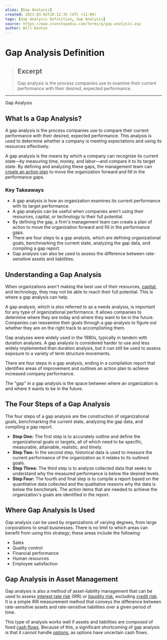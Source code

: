 ```yaml
---
alias: [Gap Analysis]
created: 2021-03-02T20:12:35 (UTC +11:00)
tags: [Gap Analysis Definition, Gap Analysis]
source: https://www.investopedia.com/terms/g/gap-analysis.asp
author: Will Kenton
---
```


# Gap Analysis Definition

> ## Excerpt
> Gap analysis is the process companies use to examine their current performance with their desired, expected performance.

---

Gap Analysis
## What Is a Gap Analysis?

A gap analysis is the process companies use to compare their current performance with their desired, expected performance. This analysis is used to determine whether a company is meeting expectations and using its resources effectively.

A gap analysis is the means by which a company can recognize its current state—by measuring time, money, and labor—and compare it to its target state. By defining and analyzing these gaps, the management team can [create an action plan](https://www.investopedia.com/terms/s/strategic-gap-analysis.asp) to move the organization forward and fill in the performance gaps.

### Key Takeaways

-   A gap analysis is how an organization examines its current performance with its target performance.
-   A gap analysis can be useful when companies aren't using their resources, capital, or technology to their full potential.
-   By defining the gap, a firm's management team can create a plan of action to move the organization forward and fill in the performance gaps.
-   There are four steps to a gap analysis, which are defining organizational goals, benchmarking the current state, analyzing the gap data, and compiling a gap report.
-   Gap analysis can also be used to assess the difference between rate-sensitive assets and liabilities.

## Understanding a Gap Analysis

When organizations aren't making the best use of their resources, [capital](https://www.investopedia.com/terms/c/capital.asp), and technology, they may not be able to reach their full potential. This is where a gap analysis can help.

A gap analysis, which is also referred to as a needs analysis, is important for any type of organizational performance. It allows companies to determine where they are today and where they want to be in the future. Companies can reexamine their goals through a gap analysis to figure out whether they are on the right track to accomplishing them.

Gap analyses were widely used in the 1980s, typically in tandem with duration analyses. A gap analysis is considered harder to use and less widely implemented than duration analysis, but it can still be used to assess exposure to a variety of term structure movements.

There are four steps in a gap analysis, ending in a compilation report that identifies areas of improvement and outlines an action plan to achieve increased company performance.

The "gap" in a gap analysis is the space between where an organization is and where it wants to be in the future.

## The Four Steps of a Gap Analysis

The four steps of a gap analysis are the construction of organizational goals, benchmarking the current state, analyzing the gap data, and compiling a gap report.

-   **Step One:** The first step is to accurately outline and define the organizational goals or targets, all of which need to be specific, measurable, attainable, realistic, and timely.
-   **Step Two:** In the second step, historical data is used to measure the current performance of the organization as it relates to its outlined goals.
-   **Step Three:** The third step is to analyze collected data that seeks to understand why the measured performance is below the desired levels.
-   **Step Four:** The fourth and final step is to compile a report based on the quantitative data collected and the qualitative reasons why the data is below the benchmark. The action items that are needed to achieve the organization's goals are identified in the report.

## Where Gap Analysis Is Used

Gap analysis can be used by organizations of varying degrees, from large corporations to small businesses. There is no limit to which areas can benefit from using this strategy; these areas include the following:

-   Sales
-   Quality control
-   Financial performance
-   Human resources
-   Employee satisfaction

## Gap Analysis in Asset Management

Gap analysis is also a method of asset-liability management that can be used to assess [interest rate risk](https://www.investopedia.com/terms/i/interestraterisk.asp) (IRR) or [liquidity risk](https://www.investopedia.com/terms/l/liquidityrisk.asp), excluding [credit risk](https://www.investopedia.com/terms/c/creditrisk.asp). It is a simple IRR measurement method that conveys the difference between rate-sensitive assets and rate-sensitive liabilities over a given period of time.

This type of analysis works well if assets and liabilities are composed of fixed [cash flows](https://www.investopedia.com/terms/c/cashflow.asp). Because of this, a significant shortcoming of gap analysis is that it cannot handle [options](https://www.investopedia.com/terms/o/option.asp), as options have uncertain cash flows.

